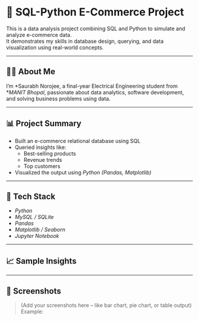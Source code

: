 # 🛒 SQL-Python E-Commerce Project

This is a data analysis project combining SQL and Python to simulate and analyze e-commerce data.  
It demonstrates my skills in database design, querying, and data visualization using real-world concepts.

---

## 👨‍💻 About Me

I’m *Saurabh Norojee, a final-year Electrical Engineering student from **MANIT Bhopal*, passionate about data analytics, software development, and solving business problems using data.

---

## 📊 Project Summary

- Built an e-commerce relational database using SQL
- Queried insights like:
  - Best-selling products
  - Revenue trends
  - Top customers
- Visualized the output using *Python (Pandas, Matplotlib)*

---

## 🧰 Tech Stack

- *Python*
- *MySQL / SQLite*
- *Pandas*
- *Matplotlib / Seaborn*
- *Jupyter Notebook*

---

## 📈 Sample Insights



---

## 📸 Screenshots

> (Add your screenshots here – like bar chart, pie chart, or table output)  
Example:
